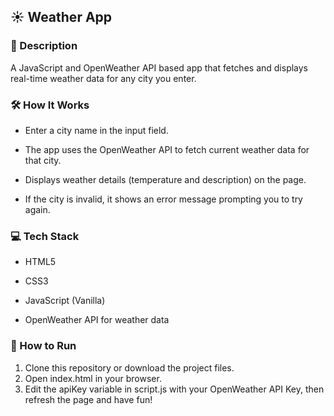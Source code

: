 ## ☀️ Weather App

### 📜 Description
A JavaScript and OpenWeather API based app that fetches and displays real-time weather data for any city you enter.

### 🛠️ How It Works
- Enter a city name in the input field.

- The app uses the OpenWeather API to fetch current weather data for that city.

- Displays weather details (temperature and description) on the page.

- If the city is invalid, it shows an error message prompting you to try again.

### 💻 Tech Stack
- HTML5

- CSS3

- JavaScript (Vanilla)
  
- OpenWeather API for weather data

### 🚀 How to Run
1. Clone this repository or download the project files.
2. Open index.html in your browser.
3. Edit the apiKey variable in script.js with your OpenWeather API Key, then refresh the page and have fun!
